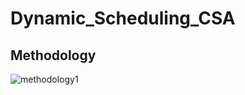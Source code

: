 # Dynamic_Scheduling_CSA
## Methodology
![methodology1](https://github.com/SunandanAdhikary/DynamicSchedulingCSA/assets/6061264/d3c8b5dd-18c1-49e7-86f3-224ac96b96b9)
